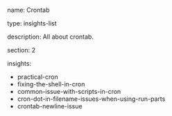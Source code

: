 name: Crontab

type: insights-list

description: All about crontab.

section: 2

insights:
  - practical-cron
  - fixing-the-shell-in-cron
  - common-issue-with-scripts-in-cron
  - cron-dot-in-filename-issues-when-using-run-parts
  - crontab-newline-issue
